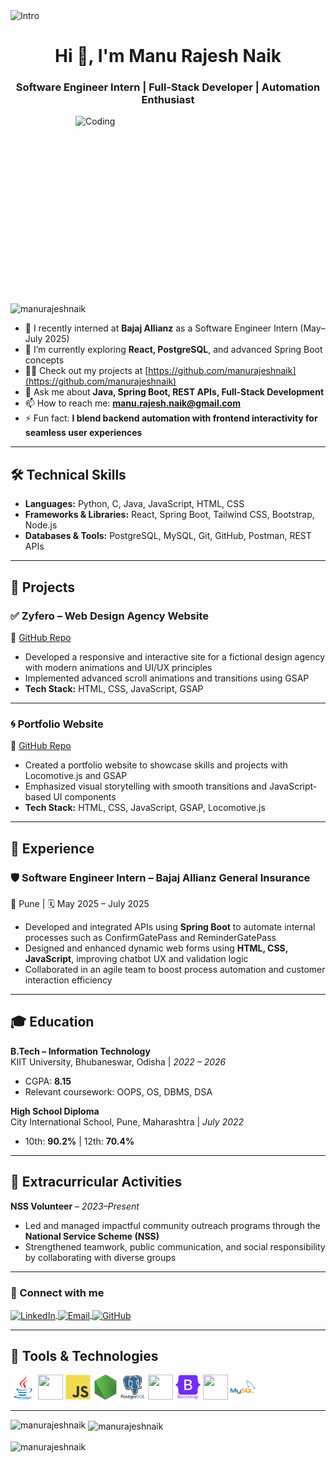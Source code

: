 <img alt="Intro" height="350" width="1080" src="https://i.pinimg.com/originals/c1/fc/9d/c1fc9d7f6ae08d56f2b84e81799790a5.gif">

<h1 align="center">Hi 👋, I'm Manu Rajesh Naik</h1>
<h3 align="center">Software Engineer Intern | Full-Stack Developer | Automation Enthusiast</h3>

<img align="right" alt="Coding" height="300" width="400" src="https://i.pinimg.com/originals/42/b4/22/42b4229a9ec3145edaa895b2415dd720.gif">

<p align="left">
  <img src="https://komarev.com/ghpvc/?username=manurajeshnaik&label=Profile%20views&color=0e75b6&style=flat" alt="manurajeshnaik" />
</p>

- 🔭 I recently interned at **Bajaj Allianz** as a Software Engineer Intern (May–July 2025)
- 🌱 I’m currently exploring **React, PostgreSQL**, and advanced Spring Boot concepts
- 👨‍💻 Check out my projects at [https://github.com/manurajeshnaik](https://github.com/manurajeshnaik)
- 💬 Ask me about **Java, Spring Boot, REST APIs, Full-Stack Development**
- 📫 How to reach me: **manu.rajesh.naik@gmail.com**
- ⚡ Fun fact: **I blend backend automation with frontend interactivity for seamless user experiences**

---

## 🛠️ Technical Skills

- **Languages:** Python, C, Java, JavaScript, HTML, CSS  
- **Frameworks & Libraries:** React, Spring Boot, Tailwind CSS, Bootstrap, Node.js  
- **Databases & Tools:** PostgreSQL, MySQL, Git, GitHub, Postman, REST APIs  

---

## 🚀 Projects

### ✅ Zyfero – Web Design Agency Website  
📍 [GitHub Repo](https://github.com/manu/zyfero)  
- Developed a responsive and interactive site for a fictional design agency with modern animations and UI/UX principles  
- Implemented advanced scroll animations and transitions using GSAP  
- **Tech Stack:** HTML, CSS, JavaScript, GSAP

---

### 🌀 Portfolio Website  
📍 [GitHub Repo](https://github.com/manu/folio)  
- Created a portfolio website to showcase skills and projects with Locomotive.js and GSAP  
- Emphasized visual storytelling with smooth transitions and JavaScript-based UI components  
- **Tech Stack:** HTML, CSS, JavaScript, GSAP, Locomotive.js

---

## 💼 Experience

### 🛡️ Software Engineer Intern – Bajaj Allianz General Insurance  
📍 Pune | 🗓️ May 2025 – July 2025  
- Developed and integrated APIs using **Spring Boot** to automate internal processes such as ConfirmGatePass and ReminderGatePass  
- Designed and enhanced dynamic web forms using **HTML, CSS, JavaScript**, improving chatbot UX and validation logic  
- Collaborated in an agile team to boost process automation and customer interaction efficiency

---

## 🎓 Education

**B.Tech – Information Technology**  
KIIT University, Bhubaneswar, Odisha | *2022 – 2026*  
- CGPA: **8.15**  
- Relevant coursework: OOPS, OS, DBMS, DSA

**High School Diploma**  
City International School, Pune, Maharashtra | *July 2022*  
- 10th: **90.2%** | 12th: **70.4%**

---

## 🌱 Extracurricular Activities

**NSS Volunteer** – *2023–Present*  
- Led and managed impactful community outreach programs through the **National Service Scheme (NSS)**  
- Strengthened teamwork, public communication, and social responsibility by collaborating with diverse groups

---

<h3 align="left">📲 Connect with me</h3>
<p align="left">
  <a href="https://www.linkedin.com/in/manurajeshnaik" target="blank">
    <img align="center" src="https://raw.githubusercontent.com/rahuldkjain/github-profile-readme-generator/master/src/images/icons/Social/linked-in-alt.svg" alt="LinkedIn" height="30" width="40" />
  </a>
  <a href="mailto:manu.rajesh.naik@gmail.com" target="blank">
    <img align="center" src="https://raw.githubusercontent.com/rahuldkjain/github-profile-readme-generator/master/src/images/icons/Social/google-mail.svg" alt="Email" height="30" width="40" />
  </a>
  <a href="https://github.com/manurajeshnaik" target="blank">
    <img align="center" src="https://raw.githubusercontent.com/rahuldkjain/github-profile-readme-generator/master/src/images/icons/Social/github.svg" alt="GitHub" height="30" width="40" />
  </a>
</p>

---

## 🧰 Tools & Technologies

<p align="left">
  <a href="https://www.java.com"><img src="https://raw.githubusercontent.com/devicons/devicon/master/icons/java/java-original.svg" width="40" height="40" /></a>
  <a href="https://spring.io/projects/spring-boot"><img src="https://spring.io/images/projects/spring-boot-7f0132c6702ff07f3a837d2373a48657.svg" width="40" height="40" /></a>
  <a href="https://developer.mozilla.org/en-US/docs/Web/JavaScript"><img src="https://raw.githubusercontent.com/devicons/devicon/master/icons/javascript/javascript-original.svg" width="40" height="40" /></a>
  <a href="https://nodejs.org/"><img src="https://raw.githubusercontent.com/devicons/devicon/master/icons/nodejs/nodejs-original.svg" width="40" height="40" /></a>
  <a href="https://www.postgresql.org"><img src="https://raw.githubusercontent.com/devicons/devicon/master/icons/postgresql/postgresql-original-wordmark.svg" width="40" height="40" /></a>
  <a href="https://git-scm.com/"><img src="https://www.vectorlogo.zone/logos/git-scm/git-scm-icon.svg" width="40" height="40" /></a>
  <a href="https://getbootstrap.com/"><img src="https://raw.githubusercontent.com/devicons/devicon/master/icons/bootstrap/bootstrap-plain-wordmark.svg" width="40" height="40" /></a>
  <a href="https://tailwindcss.com/"><img src="https://www.vectorlogo.zone/logos/tailwindcss/tailwindcss-icon.svg" width="40" height="40" /></a>
  <a href="https://www.mysql.com/"><img src="https://raw.githubusercontent.com/devicons/devicon/master/icons/mysql/mysql-original-wordmark.svg" width="40" height="40" /></a>
</p>

---

<p><img align="left" src="https://github-readme-stats.vercel.app/api/top-langs?username=manurajeshnaik&show_icons=true&locale=en&layout=compact" alt="manurajeshnaik" /></p>
<p>&nbsp;<img align="center" src="https://github-readme-stats.vercel.app/api?username=manurajeshnaik&show_icons=true&locale=en" alt="manurajeshnaik" /></p>
<p><img align="center" src="https://github-readme-streak-stats.herokuapp.com/?user=manurajeshnaik&" alt="manurajeshnaik" /></p>
